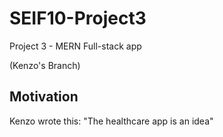 # SEIF10-Project3
Project 3 - MERN Full-stack app

(Kenzo's Branch)

## Motivation

Kenzo wrote this: "The healthcare app is an idea"
